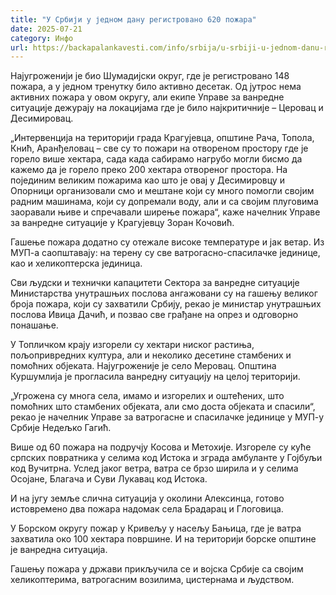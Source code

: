 ```yaml
---
title: "У Србији у једном дану регистровано 620 пожара"
date: 2025-07-21
category: Инфо
url: https://backapalankavesti.com/info/srbija/u-srbiji-u-jednom-danu-registrovano-620-pozara/
---
```


Најугроженији је био Шумадијски округ, где је регистровано 148 пожара, а у једном тренутку било активно десетак. Од јутрос нема активних пожара у овом округу, али екипе Управе за ванредне ситуације дежурају на локацијама где је било најкритичније – Церовац и Десимировац.

„Интервенција на територији града Крагујевца, општине Рача, Топола, Кнић, Аранђеловац – све су то пожари на отвореном простору где је горело више хектара, сада када сабирамо нагрубо могли бисмо да кажемо да је горело преко 200 хектара отвореног простора. На појединим великим пожарима као што је овај у Десимировцу и Опорници организовали смо и мештане који су много помогли својим радним машинама, који су допремали воду, али и са својим плуговима заоравали њиве и спречавали ширење пожара“, каже начелник Управе за ванредне ситуације у Крагујевцу Зоран Кочовић.

Гашење пожара додатно су отежале високе температуре и јак ветар. Из МУП-а саопштавају: на терену су све ватрогасно-спасилачке јединице, као и хеликоптерска јединица.

Сви људски и технички капацитети Сектора за ванредне ситуације Министарства унутрашњих послова ангажовани су на гашењу великог броја пожара, који су захватили Србију, рекао је министар унутрашњих послова Ивица Дачић, и позвао све грађане на опрез и одговорно понашање.

У Топличком крају изгорели су хектари ниског растиња, пољопривредних култура, али и неколико десетине стамбених и помоћних објеката. Најугроженије је село Меровац. Општина Куршумлија је прогласила ванредну ситуацију на целој територији.

„Угрожена су многа села, имамо и изгорелих и оштећених, што помоћних што стамбених објеката, али смо доста објеката и спасили“, рекао је начелник Управе за ватрогасне и спасилачке јединице у МУП-у Србије Недељко Гагић.

Више од 60 пожара на подручју Косова и Метохије. Изгореле су куће српских повратника у селима код Истока и зграда амбуланте у Гојбуљи код Вучитрна. Услед јаког ветра, ватра се брзо ширила и у селима Осојане, Благача и Суви Лукавац код Истока.

И на југу земље слична ситуација у околини Алексинца, готово истовремено два пожара надомак села Брадарац и Глоговица.

У Борском округу пожар у Кривељу у насељу Бањица, где је ватра захватила око 100 хектара површине. И на територији борске општине је ванредна ситуација.

Гашењу пожара у држави прикључила се и војска Србије са својим хеликоптерима, ватрогасним возилима, цистернама и људством.
